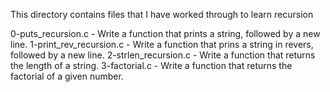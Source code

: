 This directory contains files that I have worked through to learn recursion

0-puts_recursion.c - Write a function that prints a string, followed by a new line.
1-print_rev_recursion.c - Write a function that prins a string in revers, followed by a new line.
2-strlen_recursion.c - Write a function that returns the length of a string.
3-factorial.c - Write a function that returns the factorial of a given number.


